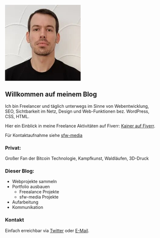 ![wtf](/assets/kai(2).jpg)


## Willkommen auf meinem Blog

Ich bin Freelancer und täglich unterwegs im Sinne von Webentwicklung, SEO, Sichtbarkeit im Netz, Design und Web-Funktionen bez. WordPress, CSS, HTML. 

Hier ein Einblick in meine Freelance Aktivitäten auf Fiverr: [Kainer auf Fiverr](https://www.fiverr.com/kainer).

Für Kontaktaufnahme siehe [sfw-media](https://sfw-media.de/kontakt-aufnehmen/)


### Privat:

Großer Fan der Bitcoin Technologie, Kampfkunst, Waldläufen, 3D-Druck




### Dieser Blog:

- Webprojekte sammeln
- Portfolio ausbauen
  - Freealance Projekte
  - sfw-media Projekte
- Aufarbeitung
- Kommunikation



### Kontakt

Einfach erreichbar via [Twitter](https://twitter.com/kainerweissmann) oder [E-Mail](mailto:kai@kwman.de).
